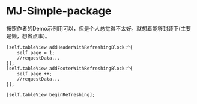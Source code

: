# MJ-Simple-package
按照作者的Demo示例用可以，但是个人总觉得不太好。就想着能够封装下(主要是懒，想省点事)。

    [self.tableView addHeaderWithRefreshingBlock:^{
        self.page = 1;
        //requestData...
    }];
    [self.tableView addFooterWithRefreshingBlock:^{
        self.page ++;
        //requestData...
    }];

    [self.tableView beginRefreshing];

